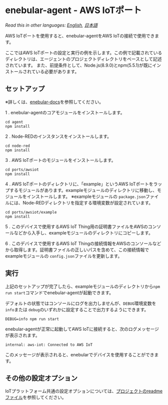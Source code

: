 
# enebular-agent - AWS IoTポート

*Read this in other languages: [English](README.md), [日本語](README.ja.md)*

AWS IoTポートを使用すると、enebular-agentをAWS IoTの接続で使用できます。

ここではAWS IoTポートの設定と実行の例を示します。この例で記載されているディレクトリは、エージェントのプロジェクトディレクトリをベースとして記述されています。 また、前提条件として、Node.js(8.9.0)とnpm(5.5.1)が既にインストールされている必要があります。

## セットアップ

※詳しくは、[enebular-docs](https://docs.enebular.com/)を参照してください。

1 . enebular-agentのコアモジュールをインストールします。

```
cd agent
npm install
```

2 . Node-REDのインスタンスをインストールします。

```
cd node-red
npm install
```

3 . AWS IoTポートのモジュールをインストールします。

```
cd ports/awsiot
npm install
```

4 . AWS IoTポートのディレクトリに、「example」というAWS IoTポートをラップするモジュールがあります。exampleモジュールのディレクトリに移動し、モジュールをインストールします。
※exampleモジュールの `package.json`ファイルには、Node-REDディレクトリを指定する環境変数が設定されています。

```
cd ports/awsiot/example
npm install
```

5 . このデバイスで使用するAWS IoT Thing用の証明書ファイルをAWSのコンソールなどから入手し、exampleモジュールのディレクトリにコピーします。

6 . このデバイスで使用するAWS IoT Thingの接続情報をAWSのコンソールなどから取得します。証明書ファイルの正しいパスを含めて、この接続情報でexampleモジュールの `config.json`ファイルを更新します。

## 実行

上記のセットアップが完了したら、exampleモジュールのディレクトリから`npm run start`コマンドでenebular-agentが起動できます。

デフォルトの状態ではコンソールにログを出力しませんが、`DEBUG`環境変数を` info`または `debug`のいずれかに設定することで出力するようにできます。

```
DEBUG=info npm run start
```

enebular-agentが正常に起動してAWS IoTに接続すると、次のログメッセージが表示されます。

```
internal: aws-iot: Connected to AWS IoT
```

このメッセージが表示されると、enebularでデバイスを使用することができます。

## その他の設定オプション

IoTプラットフォーム共通の設定オプションについては、[プロジェクトのreadmeファイル](../../README.ja.md)を参照してください。
